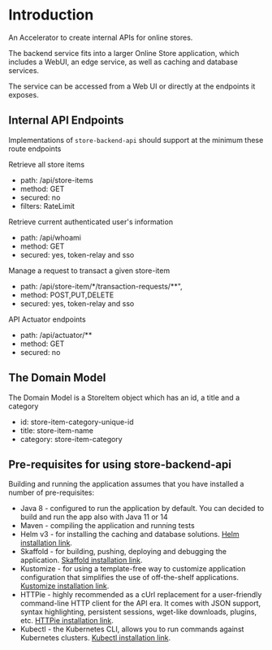 # Introduction
An Accelerator to create internal APIs for online stores.

The backend service fits into a larger Online Store application, which includes a WebUI, an edge service, as well as caching and database services.

The service can be accessed from a Web UI or directly at the endpoints it exposes.

## Internal API Endpoints

Implementations of `store-backend-api` should support at the minimum these route endpoints

Retrieve all store items
* path: /api/store-items
* method: GET
* secured: no
* filters: RateLimit

Retrieve current authenticated user's information
* path: /api/whoami
* method: GET
* secured: yes, token-relay and sso

Manage a request to transact a given store-item
* path: /api/store-item/*/transaction-requests/**",
* method: POST,PUT,DELETE
* secured: yes, token-relay and sso

API Actuator endpoints
* path: /api/actuator/**
* method: GET
* secured: no
    

## The Domain Model
The Domain Model is a StoreItem object which has an id, a title and a category

* id: store-item-category-unique-id
* title: store-item-name
* category: store-item-category

## Pre-requisites for using store-backend-api 
Building and running the application assumes that you have installed a number of pre-requisites:

* Java 8 - configured to run the application by default. You can decided to build and run the app also with Java 11 or 14 
* Maven - compiling the application and running tests
* Helm v3 - for installing the caching and database solutions. [Helm installation link](https://helm.sh/docs/intro/install/).
* Skaffold - for building, pushing, deploying and debugging the application. [Skaffold installation link](https://skaffold.dev/docs/install/).
* Kustomize - for using a template-free way to customize application configuration that simplifies the use of off-the-shelf applications. [Kustomize installation link](https://kubernetes-sigs.github.io/kustomize/installation/).
* HTTPie - highly recommended as a cUrl replacement for a user-friendly command-line HTTP client for the API era. It comes with JSON support, syntax highlighting, persistent sessions, wget-like downloads, plugins, etc. [HTTPie installation link](https://httpie.org/).
* Kubectl - the Kubernetes CLI, allows you to run commands against Kubernetes clusters. [Kubectl installation link](https://kubernetes.io/docs/tasks/tools/install-kubectl/).

